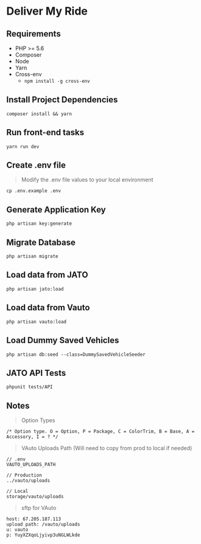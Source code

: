 # Deliver My Ride
## Requirements
- PHP >= 5.6
- Composer
- Node
- Yarn
- Cross-env
  - `npm install -g cross-env`

## Install Project Dependencies
```
composer install && yarn
```

## Run front-end tasks
```
yarn run dev
```

## Create .env file
> Modify the .env file values to your local environment
```
cp .env.example .env
```

## Generate Application Key
```
php artisan key:generate
```

## Migrate Database
```
php artisan migrate
```

## Load data from JATO
```
php artisan jato:load 
```

## Load data from Vauto
```
php artisan vauto:load 
```

## Load Dummy Saved Vehicles
```
php artisan db:seed --class=DummySavedVehicleSeeder
```

## JATO API Tests
```
phpunit tests/API
```

## Notes
> Option Types
```
/* Option type. O = Option, P = Package, C = ColorTrim, B = Base, A = Accessory, I = ? */
```

> VAuto Uploads Path (Will need to copy from prod to local if needed)
```
// .env
VAUTO_UPLOADS_PATH

// Production
../vauto/uploads

// Local
storage/vauto/uploads
```

> sftp for VAuto
```
host: 67.205.187.113
upload path: /vauto/uploads
u: vauto
p: YuyXZXqoLjyivp3uNGLWLkde
```